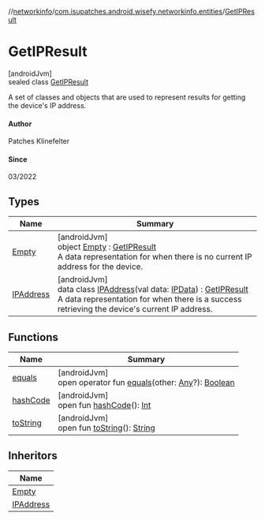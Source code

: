 //[networkinfo](../../../index.md)/[com.isupatches.android.wisefy.networkinfo.entities](../index.md)/[GetIPResult](index.md)

# GetIPResult

[androidJvm]\
sealed class [GetIPResult](index.md)

A set of classes and objects that are used to represent results for getting the device's IP address.

#### Author

Patches Klinefelter

#### Since

03/2022

## Types

| Name | Summary |
|---|---|
| [Empty](-empty/index.md) | [androidJvm]<br>object [Empty](-empty/index.md) : [GetIPResult](index.md)<br>A data representation for when there is no current IP address for the device. |
| [IPAddress](-i-p-address/index.md) | [androidJvm]<br>data class [IPAddress](-i-p-address/index.md)(val data: [IPData](../-i-p-data/index.md)) : [GetIPResult](index.md)<br>A data representation for when there is a success retrieving the device's current IP address. |

## Functions

| Name | Summary |
|---|---|
| [equals](../-network-info-data/index.md#585090901%2FFunctions%2F373461554) | [androidJvm]<br>open operator fun [equals](../-network-info-data/index.md#585090901%2FFunctions%2F373461554)(other: [Any](https://kotlinlang.org/api/latest/jvm/stdlib/kotlin/-any/index.html)?): [Boolean](https://kotlinlang.org/api/latest/jvm/stdlib/kotlin/-boolean/index.html) |
| [hashCode](../-network-info-data/index.md#1794629105%2FFunctions%2F373461554) | [androidJvm]<br>open fun [hashCode](../-network-info-data/index.md#1794629105%2FFunctions%2F373461554)(): [Int](https://kotlinlang.org/api/latest/jvm/stdlib/kotlin/-int/index.html) |
| [toString](../-network-info-data/index.md#1616463040%2FFunctions%2F373461554) | [androidJvm]<br>open fun [toString](../-network-info-data/index.md#1616463040%2FFunctions%2F373461554)(): [String](https://kotlinlang.org/api/latest/jvm/stdlib/kotlin/-string/index.html) |

## Inheritors

| Name |
|---|
| [Empty](-empty/index.md) |
| [IPAddress](-i-p-address/index.md) |
